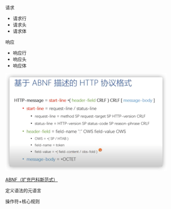 请求

- 请求行
- 请求头
- 请求体

响应

- 响应行
- 响应头
- 响应体



<img src="./images/image-20210411214848524.png" alt="image-20210411214848524" style="zoom:67%;" />



[ABNF（扩充巴科斯范式）](https://tools.ietf.org/html/rfc5234)

定义语法的元语言

操作符+核心规则

